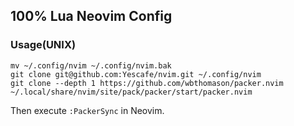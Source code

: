 ## 100% Lua Neovim Config

### Usage(UNIX)

```
mv ~/.config/nvim ~/.config/nvim.bak
git clone git@github.com:Yescafe/nvim.git ~/.config/nvim
git clone --depth 1 https://github.com/wbthomason/packer.nvim ~/.local/share/nvim/site/pack/packer/start/packer.nvim
```

Then execute `:PackerSync` in Neovim.

